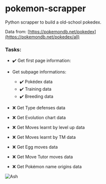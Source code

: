 # pokemon-scrapper

Python scrapper to build a old-school pokedex.

Data from: [https://pokemondb.net/pokedex](https://pokemondb.net/pokedex/all)

### Tasks:
-  :heavy_check_mark: Get first page information:
- Get subpage informations:
	- :heavy_check_mark: Pokédex data
    - :heavy_check_mark: Training data
 	- :heavy_check_mark: Breeding data
   	
- :x: Get Type defenses data
- :x: Get Evolution chart data
- :x: Get Moves learnt by level up data
- :x: Get Moves learnt by TM data 
- :x: Get Egg moves data
- :x: Get Move Tutor moves data
- :x: Get Pokémon name origins data

![Ash](https://cdn.bulbagarden.net/upload/thumb/6/67/Ash_AG_hat.png/200px-Ash_AG_hat.png)